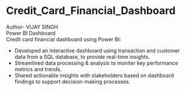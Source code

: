 # Credit_Card_Financial_Dashboard
Author- VIJAY SINGH
<br>
Power BI Dashboard
<br>
Credit card financial dashboard using Power BI:
 * Developed an interactive dashboard using transaction and customer data from a SQL database, to provide real-time insights.
 * Streamlined data processing & analysis to moniter key performance metrics and trends.
 * Shared actionable insights with stakeholders based on dashboard findings to support decision-making processes.
